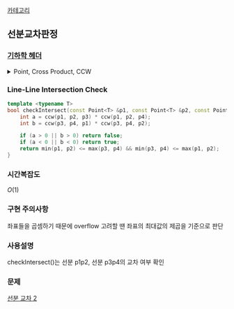 [카테고리](/README.md)
## 선분교차판정
### [기하학 헤더](/기하학/Geometry%20Header.md)
<details>
<summary>Point, Cross Product, CCW</summary>

```cpp
template <typename T>
struct Point {
    T x, y;

    bool operator<(const Point &other) const { return tie(x, y) < tie(other.x, other.y); }
    bool operator<=(const Point &other) const { return tie(x, y) <= tie(other.x, other.y); }
    bool operator==(const Point &other) const { return tie(x, y) == tie(other.x, other.y); }
    Point operator-(const Point &other) const { return {x - other.x, y - other.y}; }
};

template <typename T>
T crossProduct(const Point<T> &p1, const Point<T> &p2) {
    return (p1.x * p2.y - p2.x * p1.y);
}

template <typename T>
int ccw(const Point<T> &p1, const Point<T> &p2, const Point<T> &p3) { // -1 : 시계, 0 : 일직선, 1 : 반시계
    T cp = crossProduct(p2 - p1, p3 - p1);
    return (cp > 0) - (cp < 0);
}
```
</details>

### Line-Line Intersection Check
```cpp
template <typename T>
bool checkIntersect(const Point<T> &p1, const Point<T> &p2, const Point<T> &p3, const Point<T> &p4) {
    int a = ccw(p1, p2, p3) * ccw(p1, p2, p4);
    int b = ccw(p3, p4, p1) * ccw(p3, p4, p2);

    if (a > 0 || b > 0) return false;
    if (a < 0 || b < 0) return true;
    return min(p1, p2) <= max(p3, p4) && min(p3, p4) <= max(p1, p2);
}
```
### 시간복잡도 
$O(1)$   

### 구현 주의사항
좌표들을 곱셈하기 때문에 overflow 고려할 땐 좌표의 최대값의 제곱을 기준으로 판단

### 사용설명
checkIntersect()는 선분 p1p2, 선분 p3p4의 교차 여부 확인

### 문제
[선분 교차 2](https://www.acmicpc.net/problem/17387)